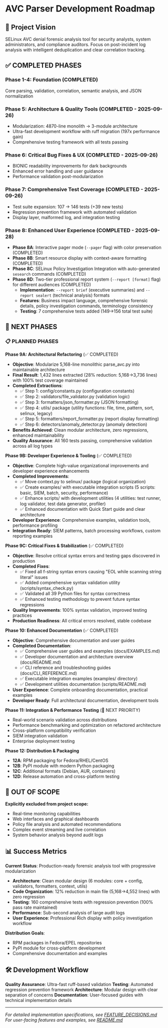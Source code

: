 # AVC Parser Development Roadmap

## 🎯 Project Vision

SELinux AVC denial forensic analysis tool for security analysts, system administrators, and compliance auditors. Focus on post-incident log analysis with intelligent deduplication and clear correlation tracking.

## ✅ **COMPLETED PHASES**

### **Phase 1-4: Foundation (COMPLETED)**
Core parsing, validation, correlation, semantic analysis, and JSON normalization

### **Phase 5: Architecture & Quality Tools (COMPLETED - 2025-09-26)**
- Modularization: 4870-line monolith → 3-module architecture
- Ultra-fast development workflow with ruff migration (197x performance gain)
- Comprehensive testing framework with all tests passing

### **Phase 6: Critical Bug Fixes & UX (COMPLETED - 2025-09-26)**
- BIONIC readability improvements for dark backgrounds
- Enhanced error handling and user guidance
- Performance validation post-modularization

### **Phase 7: Comprehensive Test Coverage (COMPLETED - 2025-09-26)**
- Test suite expansion: 107 → 146 tests (+39 new tests)
- Regression prevention framework with automated validation
- Display layer, malformed log, and integration testing

### **Phase 8: Enhanced User Experience (COMPLETED - 2025-09-28)**
- **Phase 8A**: Interactive pager mode (`--pager` flag) with color preservation (COMPLETED)
- **Phase 8B**: Smart resource display with context-aware formatting (COMPLETED)
- **Phase 8C**: SELinux Policy Investigation Integration with auto-generated `sesearch` commands (COMPLETED)
- **Phase 8D**: Two-tier professional report system (`--report [format]` flag) for different audiences (COMPLETED)
  - **Implementation**: `--report brief` (executive summaries) and `--report sealert` (technical analysis) formats
  - **Features**: Business impact language, comprehensive forensic details, policy investigation commands, terminology consistency
  - **Testing**: 7 comprehensive tests added (149→156 total test suite)

## 🔮 **NEXT PHASES**

### **📋 PLANNED PHASES**

**Phase 9A: Architectural Refactoring** (✅ COMPLETED)
- **Objective**: Modularize 5,168-line monolithic parse_avc.py into maintainable architecture
- **Final Result**: 1,432 lines extracted (28% reduction: 5,168→3,736 lines) with 100% test coverage maintained
- **Completed Extractions**:
  - ✅ Step 1: config/constants.py (configuration constants)
  - ✅ Step 2: validators/file_validator.py (validation logic)
  - ✅ Step 3: formatters/json_formatter.py (JSON formatting)
  - ✅ Step 4: utils/ package (utility functions: file, time, pattern, sort, selinux, legacy)
  - ✅ Step 5: formatters/report_formatter.py (report display formatting)
  - ✅ Step 6: detectors/anomaly_detector.py (anomaly detection)
- **Benefits Achieved**: Clean modular architecture, zero regressions, enhanced maintainability
- **Quality Assurance**: All 160 tests passing, comprehensive validation across all log types

**Phase 9B: Developer Experience & Tooling** (✅ COMPLETED)
- **Objective**: Complete high-value organizational improvements and developer experience enhancements
- **Completed Improvements**:
  - ✅ Move context.py to selinux/ package (logical organization)
  - ✅ Create examples/ with executable integration scripts (5 scripts: basic, SIEM, batch, security, performance)
  - ✅ Enhance scripts/ with development utilities (4 utilities: test runner, log validator, test data generator, profiler)
  - ✅ Enhanced documentation with Quick Start guide and clear architecture
- **Developer Experience**: Comprehensive examples, validation tools, performance profiling
- **Integration Ready**: SIEM patterns, batch processing workflows, custom reporting examples

**Phase 9C: Critical Fixes & Stabilization** (✅ COMPLETED)
- **Objective**: Resolve critical syntax errors and testing gaps discovered in production
- **Completed Fixes**:
  - ✅ Fixed all f-string syntax errors causing "EOL while scanning string literal" issues
  - ✅ Added comprehensive syntax validation utility (scripts/syntax_check.py)
  - ✅ Validated all 39 Python files for syntax correctness
  - ✅ Enhanced testing methodology to prevent future syntax regressions
- **Quality Improvements**: 100% syntax validation, improved testing practices
- **Production Readiness**: All critical errors resolved, stable codebase

**Phase 10: Enhanced Documentation** (✅ COMPLETED)
- **Objective**: Comprehensive documentation and user guides
- **Completed Documentation**:
  - ✅ Comprehensive user guides and examples (docs/EXAMPLES.md)
  - ✅ Developer documentation and architecture overview (docs/README.md)
  - ✅ CLI reference and troubleshooting guides (docs/CLI_REFERENCE.md)
  - ✅ Executable integration examples (examples/ directory)
  - ✅ Development utilities documentation (scripts/README.md)
- **User Experience**: Complete onboarding documentation, practical examples
- **Developer Ready**: Full architectural documentation, development tools

**Phase 11: Integration & Performance Testing** (🔄 NEXT PRIORITY)
- Real-world scenario validation across distributions
- Performance benchmarking and optimization on refactored architecture
- Cross-platform compatibility verification
- SIEM integration validation
- Enterprise deployment testing

**Phase 12: Distribution & Packaging**
- **12A**: RPM packaging for Fedora/RHEL/CentOS
- **12B**: PyPI module with modern Python packaging
- **12C**: Additional formats (Debian, AUR, containers)
- **12D**: Release automation and cross-platform testing

## 🚫 **OUT OF SCOPE**

**Explicitly excluded from project scope:**
- Real-time monitoring capabilities
- Web interfaces and graphical dashboards
- Policy file analysis and automated recommendations
- Complex event streaming and live correlation
- System behavior analysis beyond audit logs

## 📊 **Success Metrics**

**Current Status**: Production-ready forensic analysis tool with progressive modularization
- **Architecture**: Clean modular design (6 modules: core + config, validators, formatters, context, utils)
- **Code Organization**: 12% reduction in main file (5,168→4,552 lines) with zero regression
- **Testing**: 160 comprehensive tests with regression prevention (100% pass rate maintained)
- **Performance**: Sub-second analysis of large audit logs
- **User Experience**: Professional Rich display with policy investigation workflow

**Distribution Goals**:
- RPM packages in Fedora/EPEL repositories
- PyPI module for cross-platform development
- Comprehensive documentation and examples

## 🛠 **Development Workflow**

**Quality Assurance**: Ultra-fast ruff-based validation
**Testing**: Automated regression prevention framework
**Architecture**: Modular design with clear separation of concerns
**Documentation**: User-focused guides with technical implementation details

---

*For detailed implementation specifications, see [FEATURE_DECISIONS.md](FEATURE_DECISIONS.md)*
*For user-facing features and examples, see [README.md](README.md)*